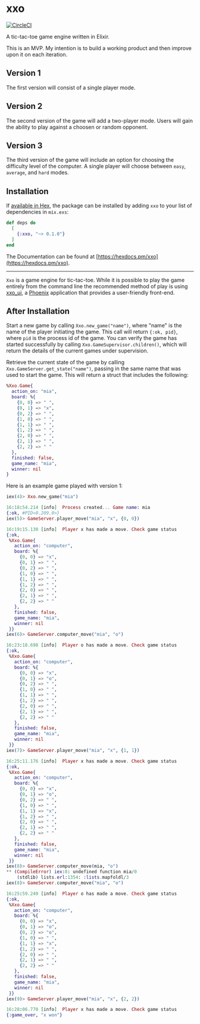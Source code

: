 # xxo

[![CircleCI](https://circleci.com/gh/EssenceOfChaos/xxo.svg?style=svg)](https://circleci.com/gh/EssenceOfChaos/xxo)

A tic-tac-toe game engine written in Elixir.

This is an MVP. My intention is to build a working product and then improve upon it on each iteration.

## Version 1

The first version will consist of a single player mode.

## Version 2

The second version of the game will add a two-player mode. Users will gain the ability to play against a choosen or random opponent.

## Version 3

The third version of the game will include an option for choosing the difficulty level of the computer. A single player will choose between `easy`, `average`, and `hard` modes.

## Installation

If [available in Hex](https://hex.pm/docs/publish), the package can be installed
by adding `xxo` to your list of dependencies in `mix.exs`:

```elixir
def deps do
  [
    {:xxo, "~> 0.1.0"}
  ]
end
```

The Documentation can be found at [https://hexdocs.pm/xxo](https://hexdocs.pm/xxo).

---

`Xxo` is a game engine for tic-tac-toe. While it is possible to play the game entirely from the command line the recommended method of play is using [xxo_ui](https://github.com/EssenceOfChaos/xxo_ui), a [Phoenix](https://phoenixframework.org/) application that provides a user-friendly front-end.

## After Installation

Start a new game by calling `Xxo.new_game("name")`, where "name" is the name of the player initiating the game. This call will return `{:ok, pid}`, where `pid` is the process id of the game. You can verify the game has started successfully by calling `Xxo.GameSupervisor.children()`, which will return the details of the current games under supervision.

Retrieve the current state of the game by calling `Xxo.GameServer.get_state("name")`, passing in the same name that was used to start the game. This will return a struct that includes the following:

```elixir
%Xxo.Game{
  action_on: "mia",
  board: %{
    {0, 0} => " ",
    {0, 1} => "x",
    {0, 2} => " ",
    {1, 0} => " ",
    {1, 1} => " ",
    {1, 2} => " ",
    {2, 0} => " ",
    {2, 1} => " ",
    {2, 2} => " "
  },
  finished: false,
  game_name: "mia",
  winner: nil
}
```

Here is an example game played with version 1:

```elixir
iex(4)> Xxo.new_game("mia")

16:18:54.214 [info]  Process created... Game name: mia
{:ok, #PID<0.209.0>}
iex(5)> GameServer.player_move("mia", "x", {0, 0})

16:19:15.130 [info]  Player x has made a move. Check game status
{:ok,
 %Xxo.Game{
   action_on: "computer",
   board: %{
     {0, 0} => "x",
     {0, 1} => " ",
     {0, 2} => " ",
     {1, 0} => " ",
     {1, 1} => " ",
     {1, 2} => " ",
     {2, 0} => " ",
     {2, 1} => " ",
     {2, 2} => " "
   },
   finished: false,
   game_name: "mia",
   winner: nil
 }}
iex(6)> GameServer.computer_move("mia", "o")

16:23:18.698 [info]  Player o has made a move. Check game status
{:ok,
 %Xxo.Game{
   action_on: "computer",
   board: %{
     {0, 0} => "x",
     {0, 1} => "o",
     {0, 2} => " ",
     {1, 0} => " ",
     {1, 1} => " ",
     {1, 2} => " ",
     {2, 0} => " ",
     {2, 1} => " ",
     {2, 2} => " "
   },
   finished: false,
   game_name: "mia",
   winner: nil
 }}
iex(7)> GameServer.player_move("mia", "x", {1, 1})

16:25:11.176 [info]  Player x has made a move. Check game status
{:ok,
 %Xxo.Game{
   action_on: "computer",
   board: %{
     {0, 0} => "x",
     {0, 1} => "o",
     {0, 2} => " ",
     {1, 0} => " ",
     {1, 1} => "x",
     {1, 2} => " ",
     {2, 0} => " ",
     {2, 1} => " ",
     {2, 2} => " "
   },
   finished: false,
   game_name: "mia",
   winner: nil
 }}
iex(8)> GameServer.computer_move(mia, "o")
** (CompileError) iex:8: undefined function mia/0
    (stdlib) lists.erl:1354: :lists.mapfoldl/3
iex(8)> GameServer.computer_move("mia", "o")

16:25:59.249 [info]  Player o has made a move. Check game status
{:ok,
 %Xxo.Game{
   action_on: "computer",
   board: %{
     {0, 0} => "x",
     {0, 1} => "o",
     {0, 2} => "o",
     {1, 0} => " ",
     {1, 1} => "x",
     {1, 2} => " ",
     {2, 0} => " ",
     {2, 1} => " ",
     {2, 2} => " "
   },
   finished: false,
   game_name: "mia",
   winner: nil
 }}
iex(9)> GameServer.player_move("mia", "x", {2, 2})

16:28:06.770 [info]  Player x has made a move. Check game status
{:game_over, "x won"}
```
